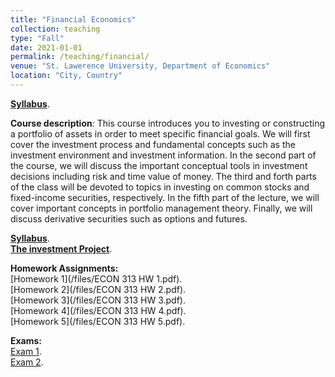 ```yaml
---
title: "Financial Economics"
collection: teaching
type: "Fall"
date: 2021-01-01
permalink: /teaching/financial/
venue: "St. Lawerence University, Department of Economics"
location: "City, Country"
---
```

[**Syllabus**](https://github.com/amirtayebi/amirtayebi.github.io/blob/master/files/ECON313_1_Syllabus.pdf). 


**Course description**: This course introduces you to investing or constructing a portfolio of assets in order to meet specific financial goals. 
We will first cover the investment process and fundamental concepts such as the investment
environment and investment information. In the second part of the course, we will discuss the important
conceptual tools in investment decisions including risk and time value of money. The third and forth parts
of the class will be devoted to topics in investing on common stocks and fixed-income securities, respectively.
In the fifth part of the lecture, we will cover important concepts in portfolio management theory. Finally,
we will discuss derivative securities such as options and futures.


[**Syllabus**](/files/ECON313_1_Syllabus.pdf).   
[**The investment Project**](files/Project.pdf).  


**Homework Assignments:**  
[Homework 1](/files/ECON 313 HW 1.pdf).  
[Homework 2](/files/ECON 313 HW 2.pdf).  
[Homework 3](/files/ECON 313 HW 3.pdf).  
[Homework 4](/files/ECON 313 HW 4.pdf).  
[Homework 5](/files/ECON 313 HW 5.pdf).  



**Exams:**  
[Exam 1](/files/ECON_313_Test1.pdf).  
[Exam 2](/files/ECON_313_Test2.pdf).

